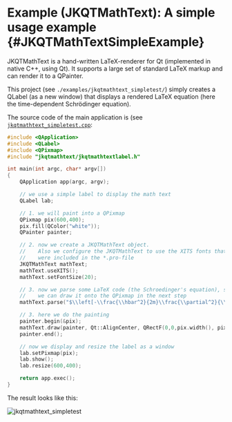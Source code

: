 # Example (JKQTMathText): A simple usage example            {#JKQTMathTextSimpleExample}
JKQTMathText is a hand-written LaTeX-renderer for Qt (implemented in native C++, using Qt). It supports a large set of standard LaTeX markup and can render it to a QPainter.

This project (see `./examples/jkqtmathtext_simpletest/`) simply creates a QLabel (as a new window) that displays a rendered LaTeX equation (here the time-dependent Schrödinger equation).

The source code of the main application is (see [`jkqtmathtext_simpletest.cpp`](https://github.com/jkriege2/JKQtPlotter/tree/master/examples/jkqtmathtext_simpletest/jkqtmathtext_simpletest.cpp):
```.cpp
#include <QApplication>
#include <QLabel>
#include <QPixmap>
#include "jkqtmathtext/jkqtmathtextlabel.h"

int main(int argc, char* argv[])
{
    QApplication app(argc, argv);

    // we use a simple label to display the math text
    QLabel lab;

    // 1. we will paint into a QPixmap
    QPixmap pix(600,400);
    pix.fill(QColor("white"));
    QPainter painter;

    // 2. now we create a JKQTMathText object.
    //    Also we configure the JKQTMathText to use the XITS fonts that
    //    were included in the *.pro-file
    JKQTMathText mathText;
    mathText.useXITS();
    mathText.setFontSize(20);

    // 3. now we parse some LaTeX code (the Schroedinger's equation), so
    //    we can draw it onto the QPixmap in the next step
    mathText.parse("$\\left[-\\frac{\\hbar^2}{2m}\\frac{\\partial^2}{\\partial x^2}+V(x)\\right]\\Psi(x)=\\mathrm{i}\\hbar\\frac{\\partial}{\\partial t}\\Psi(x)$");

    // 3. here we do the painting
    painter.begin(&pix);
    mathText.draw(painter, Qt::AlignCenter, QRectF(0,0,pix.width(), pix.height()), false);
    painter.end();

    // now we display and resize the label as a window
    lab.setPixmap(pix);
    lab.show();
    lab.resize(600,400);

    return app.exec();
}
```
The result looks like this:

![jkqtmathtext_simpletest](https://raw.githubusercontent.com/jkriege2/JKQtPlotter/master/screenshots/jkqtmathtext_simpletest.png)

